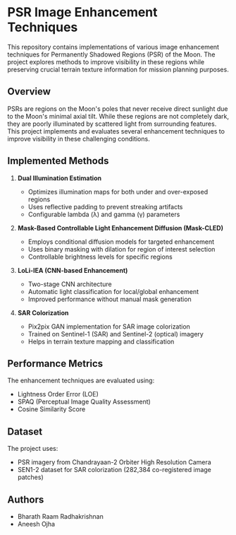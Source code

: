 # PSR Image Enhancement Techniques

This repository contains implementations of various image enhancement techniques for Permanently Shadowed Regions (PSR) of the Moon. The project explores methods to improve visibility in these regions while preserving crucial terrain texture information for mission planning purposes.

## Overview

PSRs are regions on the Moon's poles that never receive direct sunlight due to the Moon's minimal axial tilt. While these regions are not completely dark, they are poorly illuminated by scattered light from surrounding features. This project implements and evaluates several enhancement techniques to improve visibility in these challenging conditions.

## Implemented Methods

1. **Dual Illumination Estimation**
   - Optimizes illumination maps for both under and over-exposed regions
   - Uses reflective padding to prevent streaking artifacts
   - Configurable lambda (λ) and gamma (γ) parameters

2. **Mask-Based Controllable Light Enhancement Diffusion (Mask-CLED)**
   - Employs conditional diffusion models for targeted enhancement
   - Uses binary masking with dilation for region of interest selection
   - Controllable brightness levels for specific regions

3. **LoLi-IEA (CNN-based Enhancement)**
   - Two-stage CNN architecture
   - Automatic light classification for local/global enhancement
   - Improved performance without manual mask generation

4. **SAR Colorization**
   - Pix2pix GAN implementation for SAR image colorization
   - Trained on Sentinel-1 (SAR) and Sentinel-2 (optical) imagery
   - Helps in terrain texture mapping and classification

## Performance Metrics

The enhancement techniques are evaluated using:
- Lightness Order Error (LOE)
- SPAQ (Perceptual Image Quality Assessment)
- Cosine Similarity Score

## Dataset

The project uses:
- PSR imagery from Chandrayaan-2 Orbiter High Resolution Camera
- SEN1-2 dataset for SAR colorization (282,384 co-registered image patches)

## Authors
- Bharath Raam Radhakrishnan
- Aneesh Ojha